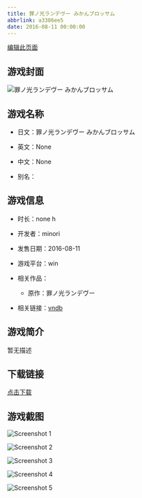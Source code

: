 ```yaml
---
title: 罪ノ光ランデヴー みかんブロッサム
abbrlink: a3386ee5
date: 2016-08-11 00:00:00
---
```

[编辑此页面](https://github.com/ACG-3/ADV3-source/blob/main/source/_posts/games/%E7%BD%AA%E3%83%8E%E5%85%89%E3%83%A9%E3%83%B3%E3%83%87%E3%83%B4%E3%83%BC%20%E3%81%BF%E3%81%8B%E3%82%93%E3%83%96%E3%83%AD%E3%83%83%E3%82%B5%E3%83%A0.md)

## 游戏封面

![罪ノ光ランデヴー みかんブロッサム](https%3A//pan.timero.xyz/onedrive/img_lib_001/%E7%BD%AA%E3%83%8E%E5%85%89%E3%83%A9%E3%83%B3%E3%83%87%E3%83%B4%E3%83%BC%20%E3%81%BF%E3%81%8B%E3%82%93%E3%83%96%E3%83%AD%E3%83%83%E3%82%B5%E3%83%A0_cover.avif)


## 游戏名称

- 日文：罪ノ光ランデヴー みかんブロッサム
- 英文：None
- 中文：None

- 别名：


## 游戏信息

- 时长：none h
- 开发者：minori
- 发售日期：2016-08-11
- 游戏平台：win
- 相关作品：
   - 原作：罪ノ光ランデヴー

- 相关链接：[vndb](https://vndb.org/v37380)


## 游戏简介

暂无描述


## 下载链接

[点击下载](https://pan.timero.xyz/onedrive/adv_lib_001/%E7%BD%AA%E3%83%8E%E5%85%89%E3%83%A9%E3%83%B3%E3%83%87%E3%83%B4%E3%83%BC%20%E3%81%BF%E3%81%8B%E3%82%93%E3%83%96%E3%83%AD%E3%83%83%E3%82%B5%E3%83%A0)


## 游戏截图


![Screenshot 1](https%3A//pan.timero.xyz/onedrive/img_lib_001/%E7%BD%AA%E3%83%8E%E5%85%89%E3%83%A9%E3%83%B3%E3%83%87%E3%83%B4%E3%83%BC%20%E3%81%BF%E3%81%8B%E3%82%93%E3%83%96%E3%83%AD%E3%83%83%E3%82%B5%E3%83%A0_Screenshot_1.avif)

![Screenshot 2](https%3A//pan.timero.xyz/onedrive/img_lib_001/%E7%BD%AA%E3%83%8E%E5%85%89%E3%83%A9%E3%83%B3%E3%83%87%E3%83%B4%E3%83%BC%20%E3%81%BF%E3%81%8B%E3%82%93%E3%83%96%E3%83%AD%E3%83%83%E3%82%B5%E3%83%A0_Screenshot_2.avif)

![Screenshot 3](https%3A//pan.timero.xyz/onedrive/img_lib_001/%E7%BD%AA%E3%83%8E%E5%85%89%E3%83%A9%E3%83%B3%E3%83%87%E3%83%B4%E3%83%BC%20%E3%81%BF%E3%81%8B%E3%82%93%E3%83%96%E3%83%AD%E3%83%83%E3%82%B5%E3%83%A0_Screenshot_3.avif)

![Screenshot 4](https%3A//pan.timero.xyz/onedrive/img_lib_001/%E7%BD%AA%E3%83%8E%E5%85%89%E3%83%A9%E3%83%B3%E3%83%87%E3%83%B4%E3%83%BC%20%E3%81%BF%E3%81%8B%E3%82%93%E3%83%96%E3%83%AD%E3%83%83%E3%82%B5%E3%83%A0_Screenshot_4.avif)

![Screenshot 5](https%3A//pan.timero.xyz/onedrive/img_lib_001/%E7%BD%AA%E3%83%8E%E5%85%89%E3%83%A9%E3%83%B3%E3%83%87%E3%83%B4%E3%83%BC%20%E3%81%BF%E3%81%8B%E3%82%93%E3%83%96%E3%83%AD%E3%83%83%E3%82%B5%E3%83%A0_Screenshot_5.avif)

